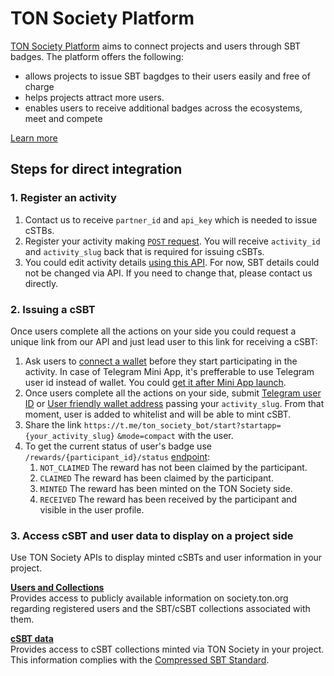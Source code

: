 # TON Society Platform
[TON Society Platform](https://society.ton.org) aims to connect projects and users through SBT badges. The platform offers the following:
- allows projects to issue SBT bagdges to their users easily and free of charge
- helps projects attract more users.
- enables users to receive additional badges across the ecosystems, meet and compete

[Learn more](https://eco.ton.org/en/opportunities/make-sbt-campaign)

## Steps for direct integration
### 1. Register an activity
1. Contact us to receive ```partner_id``` and ```api_key``` which is needed to issue cSTBs.
2. Register your activity making [```POST``` request](https://ton-society.github.io/sbt-platform/#/Activities/createEvent). You will receive ```activity_id``` and ```activity_slug``` back that is required for issuing cSBTs.
3. You could edit activity details [using this API](https://ton-society.github.io/sbt-platform/#/Activities/updateEvent). For now, SBT details could not be changed via API. If you need to change that, please contact us directly.

### 2. Issuing a cSBT
Once users complete all the actions on your side you could request a unique link from our API and just lead user to this link for receiving a cSBT:

1. Ask users to [connect a wallet](https://docs.ton.org/develop/dapps/ton-connect/overview) before they start participating in the activity. In case of Telegram Mini App, it's prefferable to use Telegram user id instead of wallet. You could [get it after Mini App launch](https://docs.telegram-mini-apps.com/platform/init-data).
2. Once users complete all the actions on your side, submit [Telegram user ID](https://ton-society.github.io/sbt-platform/#/Allowlists/createTelegramUserIdAllowlistEntry) or [User friendly wallet address](https://ton-society.github.io/sbt-platform/#/Allowlists/createWalletAllowlistEntry) passing your ```activity_slug```. From that moment, user is added to whitelist and will be able to mint cSBT.
4. Share the link ```https://t.me/ton_society_bot/start?startapp=``` ```{your_activity_slug}``` ```&mode=compact``` with the user.
5. To get the current status of user's badge use ```/rewards/{participant_id}/status``` [endpoint](https://ton-society.github.io/sbt-platform/#/Activities/getParticipantRewardStatus):
    1. ```NOT_CLAIMED``` The reward has not been claimed by the participant.
    2. ```CLAIMED``` The reward has been claimed by the participant.
    3. ```MINTED``` The reward has been minted on the TON Society side.
    4. ```RECEIVED``` The reward has been received by the participant and visible in the user profile.


### 3. Access cSBT and user data to display on a project side
Use TON Society APIs to display minted cSBTs and user information in your project.

**[Users and Collections](https://ton-society.github.io/sbt-platform/#/Users)**<br />
Provides access to publicly available information on society.ton.org regarding registered users and the SBT/cSBT collections associated with them.

**[cSBT data](https://ton-society.github.io/sbt-platform/#/Compressed%20SBTs)**<br />
Provides access to cSBT collections minted via TON Society in your project. This information complies with the [Compressed SBT Standard](https://github.com/krigga/TEPs/blob/compressed-nfts/text/0000-compressed-nft-standard.md#1-itemsindex).
